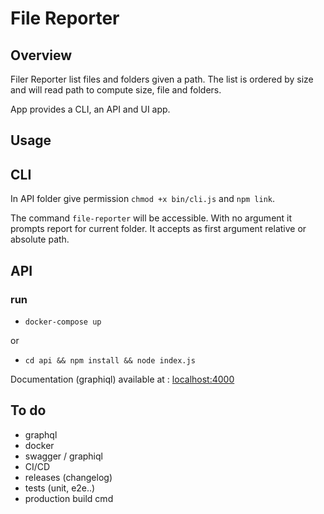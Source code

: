 # File Reporter

## Overview

Filer Reporter list files and folders given a path.
The list is ordered by size and will read path to compute size, file and folders.

App provides a CLI, an API and UI app.

## Usage

## CLI

In API folder give permission `chmod +x bin/cli.js` and `npm link`.

The command `file-reporter` will be accessible. 
With no argument it prompts report for current folder.
It accepts as first argument relative or absolute path.

## API

### run 

- `docker-compose up`

or

- `cd api && npm install && node index.js`

Documentation (graphiql) available at : [localhost:4000](http://localhost:4000/)

## To do

- graphql
- docker
- swagger / graphiql
- CI/CD
- releases (changelog)
- tests (unit, e2e..)
- production build cmd